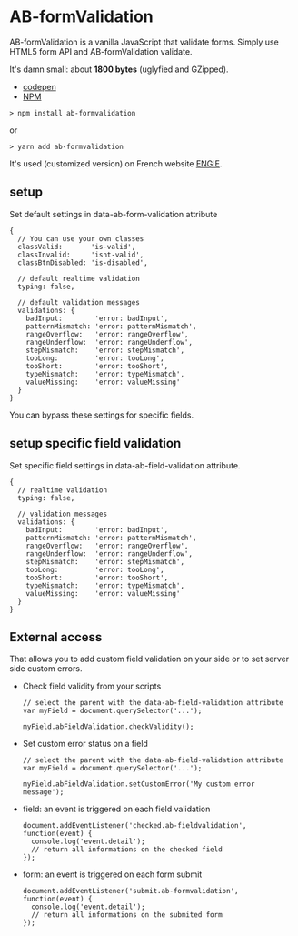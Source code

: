 # AB-formValidation

AB-formValidation is a vanilla JavaScript that validate forms. Simply use HTML5 form API and AB-formValidation validate.

It's damn small: about **1800 bytes** (uglyfied and GZipped).

- [codepen](hhttps://codepen.io/lordfpx/pen/RgdygX?editors=0010)
- [NPM](https://www.npmjs.com/package/ab-formvalidation)

```
> npm install ab-formvalidation
```
or
```
> yarn add ab-formvalidation
```

It's used (customized version) on French website [ENGIE](https://particuliers.engie.fr/).

## setup
Set default settings in data-ab-form-validation attribute

```
{
  // You can use your own classes
  classValid:       'is-valid',
  classInvalid:     'isnt-valid',
  classBtnDisabled: 'is-disabled',

  // default realtime validation
  typing: false,

  // default validation messages
  validations: {
    badInput:        'error: badInput',
    patternMismatch: 'error: patternMismatch',
    rangeOverflow:   'error: rangeOverflow',
    rangeUnderflow:  'error: rangeUnderflow',
    stepMismatch:    'error: stepMismatch',
    tooLong:         'error: tooLong',
    tooShort:        'error: tooShort',
    typeMismatch:    'error: typeMismatch',
    valueMissing:    'error: valueMissing'
  }
}
```

You can bypass these settings for specific fields.


## setup specific field validation
Set specific field settings in data-ab-field-validation attribute.

```
{
  // realtime validation
  typing: false,

  // validation messages
  validations: {
    badInput:        'error: badInput',
    patternMismatch: 'error: patternMismatch',
    rangeOverflow:   'error: rangeOverflow',
    rangeUnderflow:  'error: rangeUnderflow',
    stepMismatch:    'error: stepMismatch',
    tooLong:         'error: tooLong',
    tooShort:        'error: tooShort',
    typeMismatch:    'error: typeMismatch',
    valueMissing:    'error: valueMissing'
  }
}
```

## External access
That allows you to add custom field validation on your side or to set server side custom errors.

* Check field validity from your scripts
  ```
  // select the parent with the data-ab-field-validation attribute
  var myField = document.querySelector('...');

  myField.abFieldValidation.checkValidity();
  ```

* Set custom error status on a field
  ```
  // select the parent with the data-ab-field-validation attribute
  var myField = document.querySelector('...');

  myField.abFieldValidation.setCustomError('My custom error message');
  ```

* field: an event is triggered on each field validation
  ```
  document.addEventListener('checked.ab-fieldvalidation', function(event) {
    console.log('event.detail');
    // return all informations on the checked field
  });
  ```

* form: an event is triggered on each form submit
  ```
  document.addEventListener('submit.ab-formvalidation', function(event) {
    console.log('event.detail');
    // return all informations on the submited form
  });
  ```


